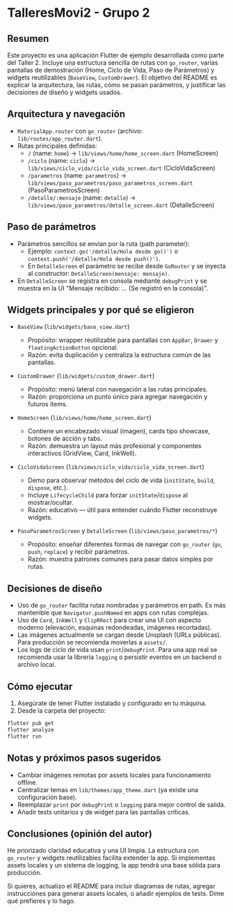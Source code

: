 
# TalleresMovi2 - Grupo 2

Resumen
-------
Este proyecto es una aplicación Flutter de ejemplo desarrollada como parte del Taller 2. Incluye una estructura sencilla de rutas con `go_router`, varias pantallas de demostración (Home, Ciclo de Vida, Paso de Parámetros) y widgets reutilizables (`BaseView`, `CustomDrawer`). El objetivo del README es explicar la arquitectura, las rutas, cómo se pasan parámetros, y justificar las decisiones de diseño y widgets usados.

Arquitectura y navegación
------------------------
- `MaterialApp.router` con `go_router` (archivo: `lib/routes/app_router.dart`).
- Rutas principales definidas:
	- `/` (name: `home`) → `lib/views/home/home_screen.dart` (HomeScreen)
	- `/ciclo` (name: `ciclo`) → `lib/views/ciclo_vida/ciclo_vida_screen.dart` (CicloVidaScreen)
	- `/parametros` (name: `parametros`) → `lib/views/paso_parametros/paso_parametros_screen.dart` (PasoParametrosScreen)
	- `/detalle/:mensaje` (name: `detalle`) → `lib/views/paso_parametros/detalle_screen.dart` (DetalleScreen)

Paso de parámetros
------------------
- Parámetros sencillos se envían por la ruta (path parameter):
	- Ejemplo: `context.go('/detalle/Hola desde go()')` o `context.push('/detalle/Hola desde push()')`.
	- En `DetalleScreen` el parámetro se recibe desde `GoRouter` y se inyecta al constructor: `DetalleScreen(mensaje: mensaje)`.
- En `DetalleScreen` se registra en consola mediante `debugPrint` y se muestra en la UI "Mensaje recibido: ... (Se registró en la consola)".

Widgets principales y por qué se eligieron
-----------------------------------------
- `BaseView` (`lib/widgets/base_view.dart`)
	- Propósito: wrapper reutilizable para pantallas con `AppBar`, `Drawer` y `floatingActionButton` opcional.
	- Razón: evita duplicación y centraliza la estructura común de las pantallas.

- `CustomDrawer` (`lib/widgets/custom_drawer.dart`)
	- Propósito: menú lateral con navegación a las rutas principales.
	- Razón: proporciona un punto único para agregar navegación y futuros ítems.

- `HomeScreen` (`lib/views/home/home_screen.dart`)
	- Contiene un encabezado visual (imagen), cards tipo showcase, botones de acción y tabs.
	- Razón: demuestra un layout más profesional y componentes interactivos (GridView, Card, InkWell).

- `CicloVidaScreen` (`lib/views/ciclo_vida/ciclo_vida_screen.dart`)
	- Demo para observar métodos del ciclo de vida (`initState`, `build`, `dispose`, etc.).
	- Incluye `LifecycleChild` para forzar `initState`/`dispose` al mostrar/ocultar.
	- Razón: educativo — útil para entender cuándo Flutter reconstruye widgets.

- `PasoParametrosScreen` y `DetalleScreen` (`lib/views/paso_parametros/*`)
	- Propósito: enseñar diferentes formas de navegar con `go_router` (`go`, `push`, `replace`) y recibir parámetros.
	- Razón: muestra patrones comunes para pasar datos simples por rutas.

Decisiones de diseño
--------------------
- Uso de `go_router` facilita rutas nombradas y parámetros en path. Es más mantenible que `Navigator.pushNamed` en apps con rutas complejas.
- Uso de `Card`, `InkWell` y `ClipRRect` para crear una UI con aspecto moderno (elevación, esquinas redondeadas, imágenes recortadas).
- Las imágenes actualmente se cargan desde Unsplash (URLs públicas). Para producción se recomienda moverlas a `assets/`.
- Los logs de ciclo de vida usan `print`/`debugPrint`. Para una app real se recomienda usar la librería `logging` o persistir eventos en un backend o archivo local.

Cómo ejecutar
------------
1. Asegúrate de tener Flutter instalado y configurado en tu máquina.
2. Desde la carpeta del proyecto:

```bash
flutter pub get
flutter analyze
flutter run
```

Notas y próximos pasos sugeridos
-------------------------------
- Cambiar imágenes remotas por assets locales para funcionamiento offline.
- Centralizar temas en `lib/themes/app_theme.dart` (ya existe una configuración base).
- Reemplazar `print` por `debugPrint` o `logging` para mejor control de salida.
- Añadir tests unitarios y de widget para las pantallas críticas.

Conclusiones (opinión del autor)
--------------------------------
He priorizado claridad educativa y una UI limpia. La estructura con `go_router` y widgets reutilizables facilita extender la app. Si implementas assets locales y un sistema de logging, la app tendrá una base sólida para producción.

Si quieres, actualizo el README para incluir diagramas de rutas, agregar instrucciones para generar assets locales, o añadir ejemplos de tests. Dime qué prefieres y lo hago.
